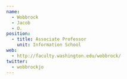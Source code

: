 ```yaml
---
name:
  - Wobbrock
  - Jacob
  - O.
position:
  - title: Associate Professor
    unit: Information School    
web: 
  - http://faculty.washington.edu/wobbrock/
twitter:
  - wobbrockjo
---
```

